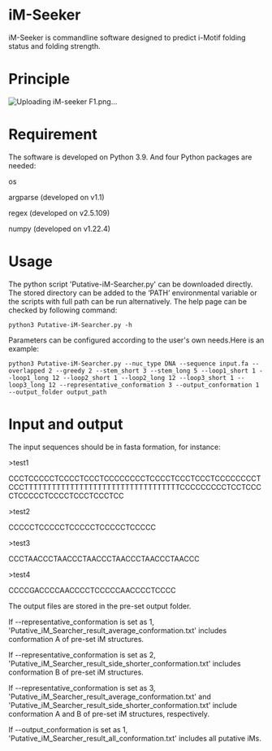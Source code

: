 # iM-Seeker

iM-Seeker is commandline software designed to predict i-Motif folding status and folding strength.

# Principle

![Uploading iM-seeker F1.png…]()

# Requirement
The software is developed on Python 3.9. And four Python packages are needed:
  
  os
  
  argparse (developed on v1.1)
  
  regex (developed on v2.5.109)
  
  numpy (developed on v1.22.4)

# Usage
The python script 'Putative-iM-Searcher.py' can be downloaded directly. The stored directory can be added to the ‘PATH’ environmental variable or the scripts with full path can be run alternatively. The help page can be checked by following command:
``` 
python3 Putative-iM-Searcher.py -h
``` 
Parameters can be configured according to the user's own needs.Here is an example:
``` 
python3 Putative-iM-Searcher.py --nuc_type DNA --sequence input.fa --overlapped 2 --greedy 2 --stem_short 3 --stem_long 5 --loop1_short 1 --loop1_long 12 --loop2_short 1 --loop2_long 12 --loop3_short 1 --loop3_long 12 --representative_conformation 3 --output_conformation 1 --output_folder output_path
``` 

# Input and output
The input sequences should be in fasta formation, for instance:

\>test1

CCCTCCCCCTCCCCTCCCTCCCCCCCCTCCCCTCCCTCCCTCCCCCCCCTCCCTTTTTTTTTTTTTTTTTTTTTTTTTTTTTTTTTTCCCCCCCCCTCCTCCCCTCCCCCTCCCCTCCCTCCCTCC

\>test2

CCCCCTCCCCCTCCCCCTCCCCCTCCCCC

\>test3

CCCTAACCCTAACCCTAACCCTAACCCTAACCCTAACCC

\>test4

CCCCGACCCCAACCCCTCCCCCAACCCCTCCCC

The output files are stored in the pre-set output folder.

If --representative_conformation is set as 1, 'Putative_iM_Searcher_result_average_conformation.txt' includes conformation A of pre-set iM structures. 

If --representative_conformation is set as 2, 'Putative_iM_Searcher_result_side_shorter_conformation.txt' includes conformation B of pre-set iM structures. 

If --representative_conformation is set as 3, 'Putative_iM_Searcher_result_average_conformation.txt' and 'Putative_iM_Searcher_result_side_shorter_conformation.txt' include conformation A and B of pre-set iM structures, respectively. 

If --output_conformation is set as 1, 'Putative_iM_Searcher_result_all_conformation.txt' includes all putative iMs.
